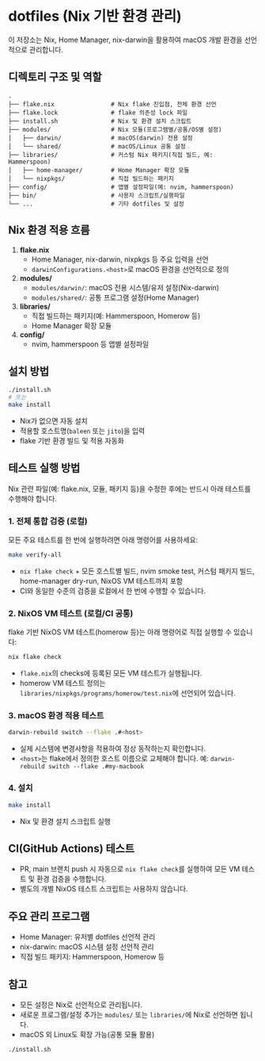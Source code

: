 # dotfiles (Nix 기반 환경 관리)

이 저장소는 Nix, Home Manager, nix-darwin을 활용하여 macOS 개발 환경을 선언적으로 관리합니다.

## 디렉토리 구조 및 역할

```
.
├── flake.nix                # Nix flake 진입점, 전체 환경 선언
├── flake.lock               # flake 의존성 lock 파일
├── install.sh               # Nix 및 환경 설치 스크립트
├── modules/                 # Nix 모듈(프로그램별/공통/OS별 설정)
│   ├── darwin/              # macOS(darwin) 전용 설정
│   └── shared/              # macOS/Linux 공통 설정
├── libraries/               # 커스텀 Nix 패키지(직접 빌드, 예: Hammerspoon)
│   ├── home-manager/        # Home Manager 확장 모듈
│   └── nixpkgs/             # 직접 빌드하는 패키지
├── config/                  # 앱별 설정파일(예: nvim, hammerspoon)
├── bin/                     # 사용자 스크립트/실행파일
└── ...                      # 기타 dotfiles 및 설정
```

## Nix 환경 적용 흐름

1. **flake.nix**
   - Home Manager, nix-darwin, nixpkgs 등 주요 입력을 선언
   - `darwinConfigurations.<host>`로 macOS 환경을 선언적으로 정의
2. **modules/**
   - `modules/darwin/`: macOS 전용 시스템/유저 설정(Nix-darwin)
   - `modules/shared/`: 공통 프로그램 설정(Home Manager)
3. **libraries/**
   - 직접 빌드하는 패키지(예: Hammerspoon, Homerow 등)
   - Home Manager 확장 모듈
4. **config/**
   - nvim, hammerspoon 등 앱별 설정파일

## 설치 방법

```bash
./install.sh
# 또는
make install
```
- Nix가 없으면 자동 설치
- 적용할 호스트명(`baleen` 또는 `jito`)을 입력
- flake 기반 환경 빌드 및 적용 자동화

## 테스트 실행 방법

Nix 관련 파일(예: flake.nix, 모듈, 패키지 등)을 수정한 후에는 반드시 아래 테스트를 수행해야 합니다.

### 1. 전체 통합 검증 (로컬)

모든 주요 테스트를 한 번에 실행하려면 아래 명령어를 사용하세요:

```sh
make verify-all
```
- `nix flake check` + 모든 호스트별 빌드, nvim smoke test, 커스텀 패키지 빌드, home-manager dry-run, NixOS VM 테스트까지 포함
- CI와 동일한 수준의 검증을 로컬에서 한 번에 수행할 수 있습니다.

### 2. NixOS VM 테스트 (로컬/CI 공통)

flake 기반 NixOS VM 테스트(homerow 등)는 아래 명령어로 직접 실행할 수 있습니다:

```sh
nix flake check
```
- `flake.nix`의 checks에 등록된 모든 VM 테스트가 실행됩니다.
- homerow VM 테스트 정의는 `libraries/nixpkgs/programs/homerow/test.nix`에 선언되어 있습니다.

### 3. macOS 환경 적용 테스트

```sh
darwin-rebuild switch --flake .#<host>
```
- 실제 시스템에 변경사항을 적용하여 정상 동작하는지 확인합니다.
- `<host>`는 flake에서 정의한 호스트 이름으로 교체해야 합니다. 예: `darwin-rebuild switch --flake .#my-macbook`

### 4. 설치

```sh
make install
```
- Nix 및 환경 설치 스크립트 실행

## CI(GitHub Actions) 테스트
- PR, main 브랜치 push 시 자동으로 `nix flake check`를 실행하여 모든 VM 테스트 및 환경 검증을 수행합니다.
- 별도의 개별 NixOS 테스트 스크립트는 사용하지 않습니다.

## 주요 관리 프로그램
- Home Manager: 유저별 dotfiles 선언적 관리
- nix-darwin: macOS 시스템 설정 선언적 관리
- 직접 빌드 패키지: Hammerspoon, Homerow 등

## 참고
- 모든 설정은 Nix로 선언적으로 관리됩니다.
- 새로운 프로그램/설정 추가는 `modules/` 또는 `libraries/`에 Nix로 선언하면 됩니다.
- macOS 외 Linux도 확장 가능(공통 모듈 활용)

```bash
./install.sh
```
